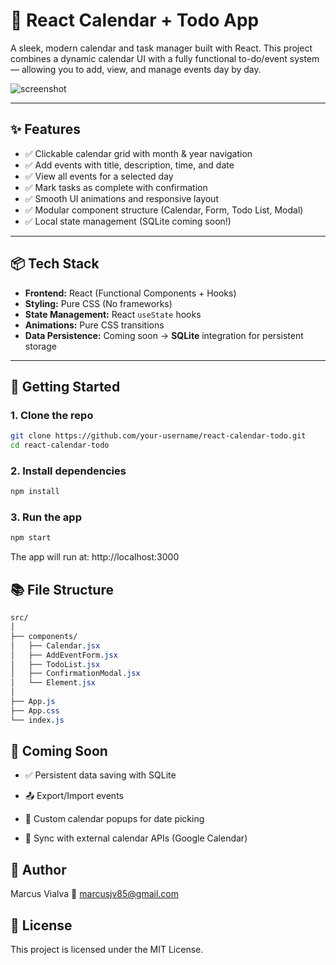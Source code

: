 # 📅 React Calendar + Todo App

A sleek, modern calendar and task manager built with React. This project combines a dynamic calendar UI with a fully functional to-do/event system — allowing you to add, view, and manage events day by day.

![screenshot](./preview.png) <!-- Optional: replace with your actual screenshot path -->

---

## ✨ Features

- ✅ Clickable calendar grid with month & year navigation
- ✅ Add events with title, description, time, and date
- ✅ View all events for a selected day
- ✅ Mark tasks as complete with confirmation
- ✅ Smooth UI animations and responsive layout
- ✅ Modular component structure (Calendar, Form, Todo List, Modal)
- ✅ Local state management (SQLite coming soon!)

---

## 📦 Tech Stack

- **Frontend:** React (Functional Components + Hooks)
- **Styling:** Pure CSS (No frameworks)
- **State Management:** React `useState` hooks
- **Animations:** Pure CSS transitions
- **Data Persistence:** Coming soon → **SQLite** integration for persistent storage

---

## 🚀 Getting Started

### 1. Clone the repo

```bash
git clone https://github.com/your-username/react-calendar-todo.git
cd react-calendar-todo
```
### 2. Install dependencies
```bash
npm install
```
### 3. Run the app
```bash
npm start
```
The app will run at: http://localhost:3000

## 📚 File Structure
```css
src/
│
├── components/
│   ├── Calendar.jsx
│   ├── AddEventForm.jsx
│   ├── TodoList.jsx
│   ├── ConfirmationModal.jsx
│   └── Element.jsx
│
├── App.js
├── App.css
└── index.js
```
## 💾 Coming Soon
* ✅ Persistent data saving with SQLite

* 📤 Export/Import events

* 📆 Custom calendar popups for date picking

* 🔄 Sync with external calendar APIs (Google Calendar)

## 🧠 Author
Marcus Vialva
📧 marcusjv85@gmail.com

## 📝 License
This project is licensed under the MIT License.
